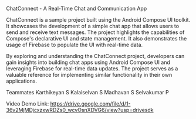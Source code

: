 ChatConnect - A Real-Time Chat and Communication App

ChatConnect is a sample project built using the Android Compose UI toolkit.
It showcases the development of a simple chat app that allows users to send and receive text messages. 
The project highlights the capabilities of Compose's declarative UI and state management. 
It also demonstrates the usage of Firebase to populate the UI with real-time data.

By exploring and understanding the ChatConnect project, developers can gain insights into building chat apps using Android Compose UI and leveraging Firebase for real-time data updates.
The project serves as a valuable reference for implementing similar functionality in their own applications.

Teammates
Karthikeyan S
Kalaiselvan S
Madhavan S
Selvakumar P

Video Demo Link: https://drive.google.com/file/d/1-36v2MjMDjcxzxwRDZs0_wcvOsnXDVG6/view?usp=drivesdk
